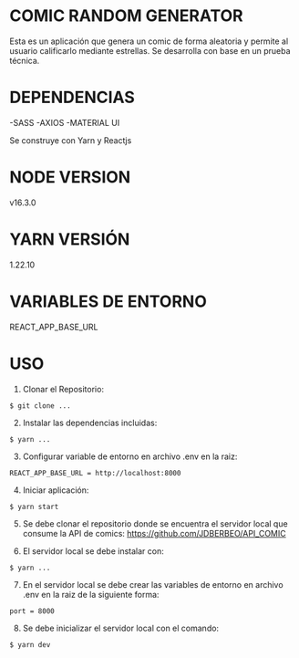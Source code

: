 # COMIC RANDOM GENERATOR
Esta es un aplicación que genera un comic de forma aleatoria y permite al usuario calificarlo mediante estrellas.
Se desarrolla con base en un prueba técnica.

# DEPENDENCIAS
-SASS
-AXIOS
-MATERIAL UI

Se construye con Yarn y Reactjs

# NODE VERSION
v16.3.0
# YARN VERSIÓN
1.22.10

# VARIABLES DE ENTORNO
REACT_APP_BASE_URL

# USO

1. Clonar el Repositorio: 
```
$ git clone ...
```
2. Instalar las dependencias incluidas:
```
$ yarn ...
```
3. Configurar variable de entorno en archivo .env en la raiz:
```
REACT_APP_BASE_URL = http://localhost:8000
```
4. Iniciar aplicación:
```
$ yarn start
```
5. Se debe clonar el repositorio donde se encuentra el servidor local que consume la API de comics:
https://github.com/JDBERBEO/API_COMIC

6. El servidor local se debe instalar con:
```
$ yarn ...
```
7. En el servidor local se debe crear las variables de entorno en archivo .env en la raiz de la siguiente forma:
```
port = 8000
```
8. Se debe inicializar el servidor local con el comando:
```
$ yarn dev
```
